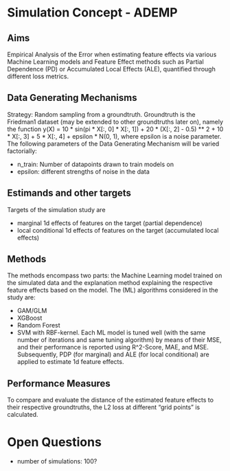 # Simulation Concept - ADEMP

## Aims

Empirical Analysis of the Error when estimating feature effects via various Machine Learning models and Feature Effect methods such as Partial Dependence (PD) or Accumulated Local Effects (ALE), quantified through different loss metrics.

## Data Generating Mechanisms

Strategy: Random sampling from a groundtruth. Groundtruth is the Friedman1 dataset (may be extended to other groundtruths later on), namely the function
y(X) = 10 * sin(pi * X[:, 0] * X[:, 1]) + 20 * (X[:, 2] - 0.5) ** 2 + 10 * X[:, 3] + 5 * X[:, 4] + epsilon * N(0, 1), where epsilon is a noise parameter.
The following parameters of the Data Generating Mechanism will be varied factorially:
- n_train: Number of datapoints drawn to train models on
- epsilon: different strengths of noise in the data

## Estimands and other targets
Targets of the simulation study are
- marginal 1d effects of features on the target (partial dependence)
- local conditional 1d effects of features on the target (accumulated local effects)

## Methods
The methods encompass two parts: the Machine Learning model trained on the simulated data and the explanation method explaining the respective feature effects based on the model. 
The (ML) algorithms considered in the study are:
- GAM/GLM
- XGBoost
- Random Forest
- SVM with RBF-kernel.
Each ML model is tuned well (with the same number of iterations and same tuning algorithm) by means of their MSE, and their performance is reported using R^2-Score, MAE, and MSE.
Subsequently, PDP (for marginal) and ALE (for local conditional) are applied to estimate 1d feature effects.

## Performance Measures
To compare and evaluate the distance of the estimated feature effects to their respective groundtruths, the L2 loss at different “grid points” is calculated.

# Open Questions
- number of simulations: 100?